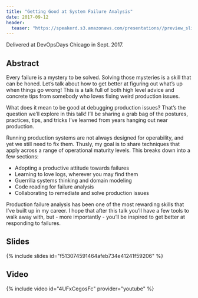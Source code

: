 ```yaml
---
title: "Getting Good at System Failure Analysis"
date: 2017-09-12
header: 
  teaser: "https://speakerd.s3.amazonaws.com/presentations//preview_slide_0.jpg"
---
```


Delivered at DevOpsDays Chicago in Sept. 2017.

## Abstract

Every failure is a mystery to be solved. Solving those mysteries is a skill that can be honed. Let’s talk about how to get better at figuring out what’s up when things go wrong! This is a talk full of both high level advice and concrete tips from somebody who loves fixing weird production issues.

What does it mean to be good at debugging production issues? That’s the question we’ll explore in this talk! I’ll be sharing a grab bag of the postures, practices, tips, and tricks I’ve learned from years hanging out near production.

Running production systems are not always designed for operability, and yet we still need to fix them. Thusly, my goal is to share techniques that apply across a range of operational maturity levels. This breaks down into a few sections:

 * Adopting a productive attitude towards failures
 * Learning to love logs, wherever you may find them
 * Guerrilla systems thinking and domain modeling
 * Code reading for failure analysis
 * Collaborating to remediate and solve production issues

Production failure analysis has been one of the most rewarding skills that I’ve built up in my career. I hope that after this talk you’ll have a few tools to walk away with, but - more importantly - you’ll be inspired to get better at responding to failures.

## Slides

{% include slides id="f513074591464afeb734e41241f59206" %}

## Video

{% include video id="4UFxCegosFc" provider="youtube" %}

